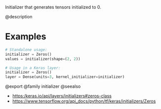 Initializer that generates tensors initialized to 0.

@description

# Examples
```python
# Standalone usage:
initializer = Zeros()
values = initializer(shape=(2, 2))
```

```python
# Usage in a Keras layer:
initializer = Zeros()
layer = Dense(units=3, kernel_initializer=initializer)
```

@export
@family initializer
@seealso
+ <https:/keras.io/api/layers/initializers#zeros-class>
+ <https://www.tensorflow.org/api_docs/python/tf/keras/initializers/Zeros>
